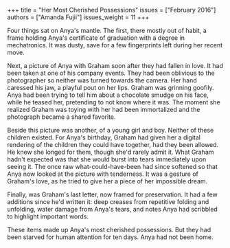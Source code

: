 +++
title = "Her Most Cherished Possessions"
issues = ["February 2016"]
authors = ["Amanda Fujii"]
issues_weight = 11
+++

Four things sat on Anya's mantle. The first, there mostly out of habit, a frame holding Anya's certificate of graduation with a degree in mechatronics. It was dusty, save for a few fingerprints left during her recent move.

Next, a picture of Anya with Graham soon after they had fallen in love. It had been taken at one of his company events. They had been oblivious to the photographer so neither was turned towards the camera. Her hand caressed his jaw, a playful pout on her lips. Graham was grinning goofily. Anya had been trying to tell him about a chocolate smudge on his face, while he teased her, pretending to not know where it was. The moment she realized Graham was toying with her had been immortalized and the photograph became a shared favorite.

Beside this picture was another, of a young girl and boy. Neither of these children existed. For Anya's birthday, Graham had given her a digital rendering of the children they could have together, had they been allowed. He knew she longed for them, though she'd rarely admit it. What Graham hadn't expected was that she would burst into tears immediately upon seeing it. The once raw what-could-have-been had since softened so that Anya now looked at the picture with tenderness. It was a gesture of Graham's love, as he tried to give her a piece of her impossible dream.

Finally, was Graham's last letter, now framed for preservation. It had a few additions since he'd written it: deep creases from repetitive folding and unfolding, water damage from Anya's tears, and notes Anya had scribbled to highlight important words.

These items made up Anya's most cherished possessions. But they had been starved for human attention for ten days. Anya had not been home.
